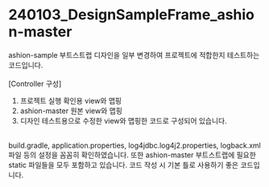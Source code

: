# 240103_DesignSampleFrame_ashion-master
ashion-sample 부트스트랩 디자인을 일부 변경하여 프로젝트에 적합한지 테스트하는 코드입니다.   
<br>
[Controller 구성]   
1. 프로젝트 실행 확인용 view와 맵핑   
2. ashion-master 원본 view와 맵핑   
3. 디자인 테스트용으로 수정한 view와 맵핑한 코드로 구성되어 있습니다.
<br>
build.gradle, application.properties, log4jdbc.log4j2.properties, logback.xml 파일 등의 설정을 꼼꼼히 확인하였습니다.
또한 ashion-master 부트스트랩에 필요한 static 파일들을 모두 포함하고 있습니다.
코드 작성 시 기본 틀로 사용하기 좋은 코드입니다.

